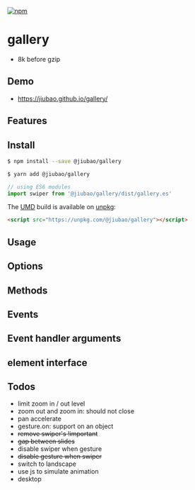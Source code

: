 [![npm][npm]][npm-url]

# gallery
* 8k before gzip

## Demo
* https://jiubao.github.io/gallery/

## Features

## Install
```sh
$ npm install --save @jiubao/gallery
```
```sh
$ yarn add @jiubao/gallery
```
```javascript
// using ES6 modules
import swiper from '@jiubao/gallery/dist/gallery.es'
```

The [UMD](https://github.com/umdjs/umd) build is available on [unpkg](https://unpkg.com):
```html
<script src="https://unpkg.com/@jiubao/gallery"></script>
```

## Usage

## Options

## Methods

## Events

## Event handler arguments

## element interface

## Todos
* limit zoom in / out level
* zoom out and zoom in: should not close
* pan accelerate
* gesture.on: support on an object
* ~~remove swiper's !important~~
* ~~gap between slides~~
* disable swiper when gesture
* ~~disable gesture when swiper~~
* switch to landscape
* use js to simulate animation
* desktop


[npm]: https://img.shields.io/npm/v/@jiubao/gallery.svg
[npm-url]: https://npmjs.com/package/@jiubao/gallery
